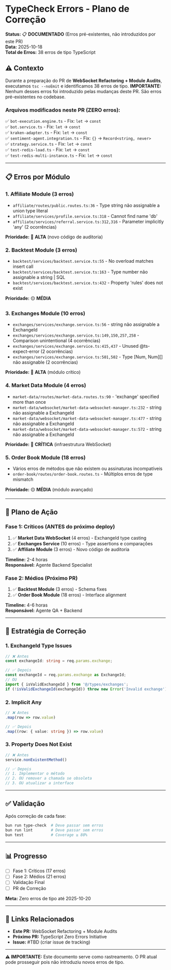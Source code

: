 # TypeCheck Errors - Plano de Correção

**Status:** 📋 **DOCUMENTADO** (Erros pré-existentes, não introduzidos por este PR)  
**Data:** 2025-10-18  
**Total de Erros:** 38 erros de tipo TypeScript  

## ⚠️ Contexto

Durante a preparação do PR de **WebSocket Refactoring + Module Audits**, executamos `tsc --noEmit` e identificamos 38 erros de tipo. **IMPORTANTE:** Nenhum desses erros foi introduzido pelas mudanças deste PR. São erros pré-existentes no codebase.

### Arquivos modificados neste PR (ZERO erros):
✅ `bot-execution.engine.ts` - Fix: `let` → `const`  
✅ `bot.service.ts` - Fix: `let` → `const`  
✅ `kraken-adapter.ts` - Fix: `let` → `const`  
✅ `sentiment-agent.integration.ts` - Fix: `{}` → `Record<string, never>`  
✅ `strategy.service.ts` - Fix: `let` → `const`  
✅ `test-redis-load.ts` - Fix: `let` → `const`  
✅ `test-redis-multi-instance.ts` - Fix: `let` → `const`  

---

## 📋 Erros por Módulo

### 1. **Affiliate Module** (3 erros)
- `affiliate/routes/public.routes.ts:36` - Type string não assignable a union type literal
- `affiliate/services/profile.service.ts:318` - Cannot find name 'db'
- `affiliate/services/referral.service.ts:312,316` - Parameter implicitly 'any' (2 ocorrências)

**Prioridade:** 🔴 **ALTA** (novo código de auditoria)

### 2. **Backtest Module** (3 erros)
- `backtest/services/backtest.service.ts:55` - No overload matches insert call
- `backtest/services/backtest.service.ts:163` - Type number não assignable a string | SQL
- `backtest/services/backtest.service.ts:432` - Property 'rules' does not exist

**Prioridade:** 🟡 **MÉDIA**

### 3. **Exchanges Module** (10 erros)
- `exchanges/services/exchange.service.ts:56` - string não assignable a ExchangeId
- `exchanges/services/exchange.service.ts:149,150,257,258` - Comparison unintentional (4 ocorrências)
- `exchanges/services/exchange.service.ts:415,437` - Unused @ts-expect-error (2 ocorrências)
- `exchanges/services/exchange.service.ts:501,502` - Type [Num, Num][] não assignable (2 ocorrências)

**Prioridade:** 🔴 **ALTA** (módulo crítico)

### 4. **Market Data Module** (4 erros)
- `market-data/routes/market-data.routes.ts:90` - 'exchange' specified more than once
- `market-data/websocket/market-data-websocket-manager.ts:232` - string não assignable a ExchangeId
- `market-data/websocket/market-data-websocket-manager.ts:477` - string não assignable a ExchangeId
- `market-data/websocket/market-data-websocket-manager.ts:572` - string não assignable a ExchangeId

**Prioridade:** 🔴 **CRÍTICA** (infraestrutura WebSocket)

### 5. **Order Book Module** (18 erros)
- Vários erros de métodos que não existem ou assinaturas incompatíveis
- `order-book/routes/order-book.routes.ts` - Múltiplos erros de type mismatch

**Prioridade:** 🟡 **MÉDIA** (módulo avançado)

---

## 🎯 Plano de Ação

### Fase 1: Críticos (ANTES do próximo deploy)
1. ✅ **Market Data WebSocket** (4 erros) - ExchangeId type casting
2. ✅ **Exchanges Service** (10 erros) - Type assertions e comparações
3. ✅ **Affiliate Module** (3 erros) - Novo código de auditoria

**Timeline:** 2-4 horas  
**Responsável:** Agente Backend Specialist  

### Fase 2: Médios (Próximo PR)
1. ✅ **Backtest Module** (3 erros) - Schema fixes
2. ✅ **Order Book Module** (18 erros) - Interface alignment

**Timeline:** 4-6 horas  
**Responsável:** Agente QA + Backend  

---

## 🔧 Estratégia de Correção

### 1. ExchangeId Type Issues
```typescript
// ❌ Antes
const exchangeId: string = req.params.exchange;

// ✅ Depois
const exchangeId = req.params.exchange as ExchangeId;
// OU
import { isValidExchangeId } from '@/types/exchanges';
if (!isValidExchangeId(exchangeId)) throw new Error('Invalid exchange');
```

### 2. Implicit Any
```typescript
// ❌ Antes
.map(row => row.value)

// ✅ Depois
.map((row: { value: string }) => row.value)
```

### 3. Property Does Not Exist
```typescript
// ❌ Antes
service.nonExistentMethod()

// ✅ Depois
// 1. Implementar o método
// 2. OU remover a chamada se obsoleta
// 3. OU atualizar a interface
```

---

## ✅ Validação

Após correção de cada fase:
```bash
bun run type-check  # Deve passar sem erros
bun run lint        # Deve passar sem erros
bun test            # Coverage ≥ 80%
```

---

## 📊 Progresso

- [ ] Fase 1: Críticos (17 erros)
- [ ] Fase 2: Médios (21 erros)
- [ ] Validação Final
- [ ] PR de Correção

**Meta:** Zero erros de tipo até 2025-10-20

---

## 🔗 Links Relacionados

- **Este PR:** WebSocket Refactoring + Module Audits
- **Próximo PR:** TypeScript Zero Errors Initiative
- **Issue:** #TBD (criar issue de tracking)

---

**⚠️ IMPORTANTE:** Este documento serve como rastreamento. O PR atual pode prosseguir pois não introduziu novos erros de tipo.
